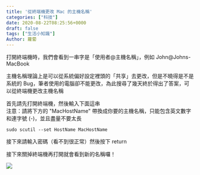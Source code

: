 ```yaml
---
title: '從終端機更改 Mac 的主機名稱'
categories: ["科技"]
date: 2020-08-22T08:25:56+0000
draft: false
tags: ["生活小知識"]
Author: 蘿蔔
---
```


打開終端機時，我們會看到一串字是「使用者@主機名稱」，例如 John@Johns-MacBook  
  
主機名稱理論上是可以從系統偏好設定裡頭的「共享」去更改，但是不曉得是不是系統的 Bug，筆者使用的電腦卻不能更改，為此搜尋了幾天終於得出了答案，可以從終端機更改主機名稱

  
首先請先打開終端機，然後輸入下面這串  
注意：請將下方的 "MacHostName" 帶換成你要的主機名稱，只能包含英文數字和連字號 (-)，並且盡量不要太長

```
sudo scutil --set HostName MacHostName
```

接下來請輸入密碼（看不到很正常）然後按下 return

接下來關掉終端機再打開就會看到新的名稱囉！

![](https://static-a1.steveyi.net/media/blog/2020082208224152.png)
